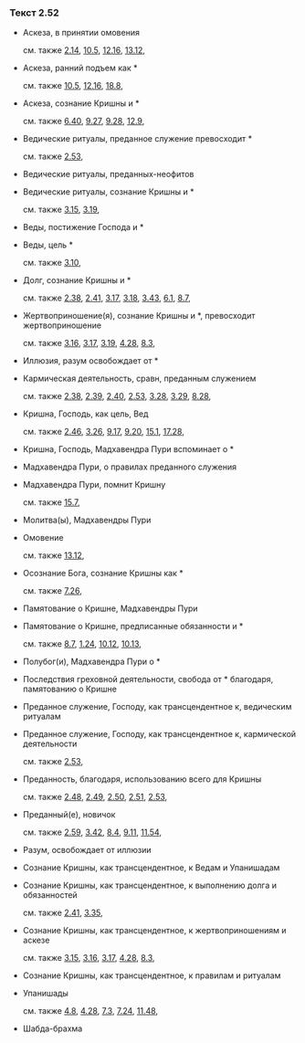### Текст 2.52
	
- Аскеза, в принятии омовения

	см. также  [2.14](../02/0214.md),  [10.5](../10/1005.md),  [12.16](../12/1216.md),  [13.12](../13/1312.md), 
	
- Аскеза, ранний подъем как *

	см. также  [10.5](../10/1005.md),  [12.16](../12/1216.md),  [18.8](../18/1808.md), 
	
- Аскеза, сознание Кришны и *

	см. также  [6.40](../06/0640.md),  [9.27](../09/0927.md),  [9.28](../09/0928.md),  [12.9](../12/1209.md), 
	
- Ведические ритуалы, преданное служение превосходит *

	см. также  [2.53](../02/0253.md), 
	
- Ведические ритуалы, преданных-неофитов

	
- Ведические ритуалы, сознание Кришны и *

	см. также  [3.15](../03/0315.md),  [3.19](../03/0319.md), 
	
- Веды, постижение Господа и *

	
- Веды, цель *

	см. также  [3.10](../03/0310.md), 
	
- Долг, сознание Кришны и *

	см. также  [2.38](../02/0238.md),  [2.41](../02/0241.md),  [3.17](../03/0317.md),  [3.18](../03/0318.md),  [3.43](../03/0343.md),  [6.1](../06/0601.md),  [8.7](../08/0807.md), 
	
- Жертвоприношение(я), сознание Кришны и *, превосходит жертвоприношение

	см. также  [3.16](../03/0316.md),  [3.17](../03/0317.md),  [3.19](../03/0319.md),  [4.28](../04/0428.md),  [8.3](../08/0803.md), 
	
- Иллюзия, разум освобождает от *

	
- Кармическая деятельность, сравн, преданным служением

	см. также  [2.38](../02/0238.md),  [2.39](../02/0239.md),  [2.40](../02/0240.md),  [2.53](../02/0253.md),  [3.28](../03/0328.md),  [3.29](../03/0329.md),  [8.28](../08/0828.md), 
	
- Кришна, Господь, как цель, Вед

	см. также  [2.46](../02/0246.md),  [3.26](../03/0326.md),  [9.17](../09/0917.md),  [9.20](../09/0920.md),  [15.1](../15/1501.md),  [17.28](../17/1728.md), 
	
- Кришна, Господь, Мадхавендра Пури вспоминает о *

	
- Мадхавендра Пури, о правилах преданного служения

	
- Мадхавендра Пури, помнит Кришну

	см. также  [15.7](../15/1507.md), 
	
- Молитва(ы), Мадхавендры Пури

	
- Омовение

	см. также  [13.12](../13/1312.md), 
	
- Осознание Бога, сознание Кришны как *

	см. также  [7.26](../07/0726.md), 
	
- Памятование о Кришне, Мадхавендры Пури

	
- Памятование о Кришне, предписанные обязанности и *

	см. также  [8.7](../08/0807.md),  [1.24](../01/0124.md),  [10.12](../10/1012.md),  [10.13](../10/1013.md), 
	
- Полубог(и), Мадхавендра Пури о *

	
- Последствия греховной деятельности, свобода от * благодаря, памятованию о Кришне

	
- Преданное служение, Господу, как трансцендентное к, ведическим ритуалам

	
- Преданное служение, Господу, как трансцендентное к, кармической деятельности

	см. также  [2.53](../02/0253.md), 
	
- Преданность, благодаря, использованию всего для Кришны

	см. также  [2.48](../02/0248.md),  [2.49](../02/0249.md),  [2.50](../02/0250.md),  [2.51](../02/0251.md),  [2.53](../02/0253.md), 
	
- Преданный(е), новичок

	см. также  [2.59](../02/0259.md),  [3.42](../03/0342.md),  [8.4](../08/0804.md),  [9.11](../09/0911.md),  [11.54](../11/1154.md), 
	
- Разум, освобождает от иллюзии

	
- Сознание Кришны, как трансцендентное, к Ведам и Упанишадам

	
- Сознание Кришны, как трансцендентное, к выполнению долга и обязанностей

	см. также  [2.41](../02/0241.md),  [3.35](../03/0335.md), 
	
- Сознание Кришны, как трансцендентное, к жертвоприношениям и аскезе

	см. также  [3.15](../03/0315.md),  [3.16](../03/0316.md),  [3.17](../03/0317.md),  [4.28](../04/0428.md),  [8.3](../08/0803.md), 
	
- Сознание Кришны, как трансцендентное, к правилам и ритуалам

	
- Упанишады

	см. также  [4.8](../04/0408.md),  [4.28](../04/0428.md),  [7.3](../07/0703.md),  [7.24](../07/0724.md),  [11.48](../11/1148.md), 
	
- Шабда-брахма

